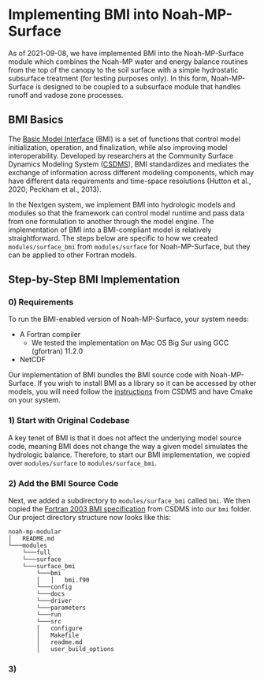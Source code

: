 # Implementing BMI into Noah-MP-Surface

As of 2021-09-08, we have implemented BMI into the Noah-MP-Surface module which combines the Noah-MP water and energy balance routines from the top of the canopy to the soil surface with a simple hydrostatic subsurface treatment (for testing purposes only). In this form, Noah-MP-Surface is designed to be coupled to a subsurface module that handles runoff and vadose zone processes.

## BMI Basics

The [Basic Model Interface](https://csdms.colorado.edu/wiki/BMI) (BMI) is a set of functions that control model initialization, operation, and finalization, while also improving model interoperability. Developed by researchers at the Community Surface Dynamics Modeling System ([CSDMS](https://csdms.colorado.edu/wiki/Main_Page)), BMI standardizes and mediates the exchange of information across different modeling components, which may have different data requirements and time-space resolutions (Hutton et al., 2020; Peckham et al., 2013).

In the Nextgen system, we implement BMI into hydrologic models and modules so that the framework can control model runtime and pass data from one formulation to another through the model engine. The implementation of BMI into a BMI-compliant model is relatively straightforward. The steps below are specific to how we created `modules/surface_bmi` from `modules/surface` for Noah-MP-Surface, but they can be applied to other Fortran models. 

## Step-by-Step BMI Implementation

### 0) Requirements

To run the BMI-enabled version of Noah-MP-Surface, your system needs:

  * A Fortran compiler
    * We tested the implementation on Mac OS Big Sur using GCC (gfortran) 11.2.0
  * NetCDF

Our implementation of BMI bundles the BMI source code with Noah-MP-Surface. If you wish to install BMI as a library so it can be accessed by other models, you will need follow the [instructions](https://github.com/csdms/bmi-fortran#buildinstall) from CSDMS and have Cmake on your system.

### 1) Start with Original Codebase

A key tenet of BMI is that it does not affect the underlying model source code, meaning BMI does not change the way a given model simulates the hydrologic balance. Therefore, to start our BMI implementation, we copied over `modules/surface` to `modules/surface_bmi`.

### 2) Add the BMI Source Code

Next, we added a subdirectory to `modules/surface_bmi` called `bmi`. We then copied the [Fortran 2003 BMI specification](https://github.com/csdms/bmi-fortran/blob/master/bmi.f90) from CSDMS into our `bmi` folder. Our project directory structure now looks like this:

```
noah-mp-modular
│   README.md
└───modules
    └───full
    └───surface
    └───surface_bmi
        └───bmi
        │   │   bmi.f90
        └───config
        └───docs
        └───driver
        └───parameters
        └───run
        └───src
        │   configure
        │   Makefile
        │   readme.md
        │   user_build_options

```




### 3) 